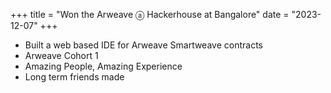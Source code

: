 +++
title = "Won the Arweave ⓐ Hackerhouse at Bangalore"
date = "2023-12-07"
+++

- Built a web based IDE for Arweave Smartweave contracts
- Arweave Cohort 1
- Amazing People, Amazing Experience
- Long term friends made